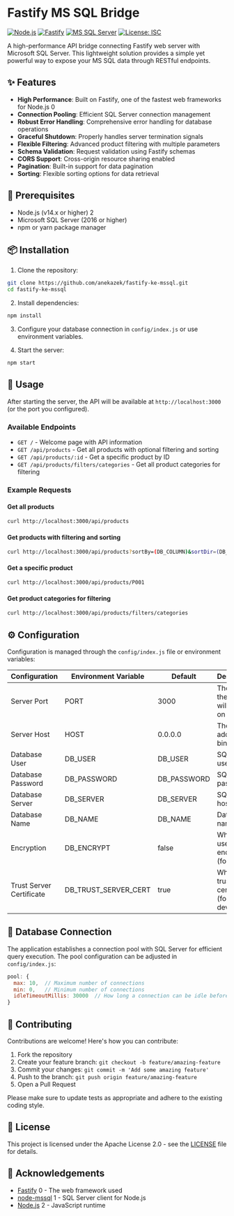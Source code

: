 # Fastify MS SQL Bridge

[![Node.js](https://img.shields.io/badge/Node.js-339933?style=for-the-badge&logo=nodedotjs&logoColor=white)](https://nodejs.org/) <mcreference link="https://nodejs.org/" index="2"></mcreference>
[![Fastify](https://img.shields.io/badge/Fastify-000000?style=for-the-badge&logo=fastify&logoColor=white)](https://www.fastify.io/) <mcreference link="https://www.fastify.io/" index="0"></mcreference>
[![MS SQL Server](https://img.shields.io/badge/Microsoft%20SQL%20Server-CC2927?style=for-the-badge&logo=microsoft%20sql%20server&logoColor=white)](https://www.microsoft.com/en-us/sql-server)
[![License: ISC](https://img.shields.io/badge/License-ISC-blue.svg?style=for-the-badge)](https://opensource.org/licenses/ISC)

A high-performance API bridge connecting Fastify web server with Microsoft SQL Server. This lightweight solution provides a simple yet powerful way to expose your MS SQL data through RESTful endpoints.

## ✨ Features

- **High Performance**: Built on Fastify, one of the fastest web frameworks for Node.js <mcreference link="https://www.fastify.io/" index="0">0</mcreference>
- **Connection Pooling**: Efficient SQL Server connection management
- **Robust Error Handling**: Comprehensive error handling for database operations
- **Graceful Shutdown**: Properly handles server termination signals
- **Flexible Filtering**: Advanced product filtering with multiple parameters
- **Schema Validation**: Request validation using Fastify schemas
- **CORS Support**: Cross-origin resource sharing enabled
- **Pagination**: Built-in support for data pagination
- **Sorting**: Flexible sorting options for data retrieval

## 🔧 Prerequisites

- Node.js (v14.x or higher) <mcreference link="https://nodejs.org/" index="2">2</mcreference>
- Microsoft SQL Server (2016 or higher)
- npm or yarn package manager

## 📦 Installation

1. Clone the repository:

```bash
git clone https://github.com/anekazek/fastify-ke-mssql.git
cd fastify-ke-mssql
```

2. Install dependencies:

```bash
npm install
```

3. Configure your database connection in `config/index.js` or use environment variables.

4. Start the server:

```bash
npm start
```

## 🚀 Usage

After starting the server, the API will be available at `http://localhost:3000` (or the port you configured).

### Available Endpoints

- `GET /` - Welcome page with API information
- `GET /api/products` - Get all products with optional filtering and sorting
- `GET /api/products/:id` - Get a specific product by ID
- `GET /api/products/filters/categories` - Get all product categories for filtering

### Example Requests

#### Get all products

```bash
curl http://localhost:3000/api/products
```

#### Get products with filtering and sorting

```bash
curl http://localhost:3000/api/products?sortBy=(DB_COLUMN)&sortDir=(DB_COLUMN)&(DB_COLUMN)=(VALUE)
```

#### Get a specific product

```bash
curl http://localhost:3000/api/products/P001
```

#### Get product categories for filtering

```bash
curl http://localhost:3000/api/products/filters/categories
```

## ⚙️ Configuration

Configuration is managed through the `config/index.js` file or environment variables:

| Configuration | Environment Variable | Default | Description |
|---------------|---------------------|---------|-------------|
| Server Port | PORT | 3000 | The port the server will listen on |
| Server Host | HOST | 0.0.0.0 | The host address to bind to |
| Database User | DB_USER | DB_USER | SQL Server username |
| Database Password | DB_PASSWORD | DB_PASSWORD | SQL Server password |
| Database Server | DB_SERVER | DB_SERVER | SQL Server hostname |
| Database Name | DB_NAME | DB_NAME | Database name |
| Encryption | DB_ENCRYPT | false | Whether to use encryption (for Azure) |
| Trust Server Certificate | DB_TRUST_SERVER_CERT | true | Whether to trust server certificate (for local dev) |

## 🔄 Database Connection

The application establishes a connection pool with SQL Server for efficient query execution. The pool configuration can be adjusted in `config/index.js`:

```javascript
pool: {
  max: 10,  // Maximum number of connections
  min: 0,   // Minimum number of connections
  idleTimeoutMillis: 30000  // How long a connection can be idle before being removed
}
```

## 🤝 Contributing

Contributions are welcome! Here's how you can contribute:

1. Fork the repository
2. Create your feature branch: `git checkout -b feature/amazing-feature`
3. Commit your changes: `git commit -m 'Add some amazing feature'`
4. Push to the branch: `git push origin feature/amazing-feature`
5. Open a Pull Request

Please make sure to update tests as appropriate and adhere to the existing coding style.

## 📝 License

This project is licensed under the Apache License 2.0 - see the [LICENSE](https://github.com/AneKazek/fastify-ke-mssql/blob/master/LICENSE) file for details.

## 🙏 Acknowledgements

- [Fastify](https://www.fastify.io/) <mcreference link="https://www.fastify.io/" index="0">0</mcreference> - The web framework used
- [node-mssql](https://github.com/tediousjs/node-mssql) <mcreference link="https://github.com/tediousjs/node-mssql" index="1">1</mcreference> - SQL Server client for Node.js
- [Node.js](https://nodejs.org/) <mcreference link="https://nodejs.org/" index="2">2</mcreference> - JavaScript runtime
